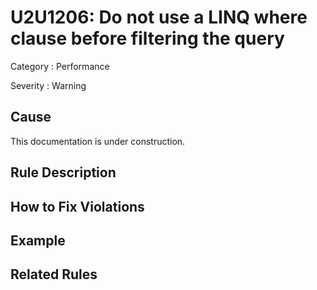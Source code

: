 # U2U1206: Do not use a LINQ where clause before filtering the query

Category : Performance

Severity : Warning

## Cause

This documentation is under construction.

## Rule Description



## How to Fix Violations



## Example



## Related Rules

